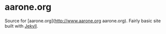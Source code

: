 aarone.org
===

Source for [aarone.org](http://www.aarone.org aarone.org).  Fairly
basic site built with [Jekyll](http://jekyllrb.com/).
